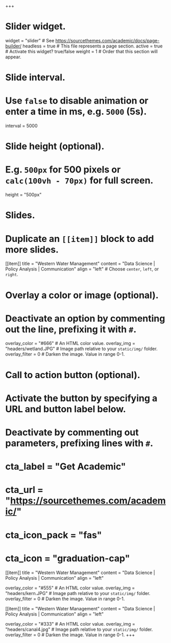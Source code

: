 +++
# Slider widget.
widget = "slider"  # See https://sourcethemes.com/academic/docs/page-builder/
headless = true  # This file represents a page section.
active = true  # Activate this widget? true/false
weight = 1  # Order that this section will appear.

# Slide interval.
# Use `false` to disable animation or enter a time in ms, e.g. `5000` (5s).
interval = 5000

# Slide height (optional).
# E.g. `500px` for 500 pixels or `calc(100vh - 70px)` for full screen.
height = "500px"

# Slides.
# Duplicate an `[[item]]` block to add more slides.
[[item]]
  title = "Western Water Management"
  content = "Data Science | Policy Analysis | Communication"
  align = "left"  # Choose `center`, `left`, or `right`.

  # Overlay a color or image (optional).
  #   Deactivate an option by commenting out the line, prefixing it with `#`.
  overlay_color = "#666"  # An HTML color value.
  overlay_img = "headers/wetland.JPG"  # Image path relative to your `static/img/` folder.
  overlay_filter = 0  # Darken the image. Value in range 0-1.

  # Call to action button (optional).
  #   Activate the button by specifying a URL and button label below.
  #   Deactivate by commenting out parameters, prefixing lines with `#`.
  # cta_label = "Get Academic"
  # cta_url = "https://sourcethemes.com/academic/"
  # cta_icon_pack = "fas"
  # cta_icon = "graduation-cap"

[[item]]
  title = "Western Water Management"
  content = "Data Science | Policy Analysis | Communication"
  align = "left"

  overlay_color = "#555"  # An HTML color value.
  overlay_img = "headers/kern.JPG"  # Image path relative to your `static/img/` folder.
  overlay_filter = 0  # Darken the image. Value in range 0-1.

[[item]]
  title = "Western Water Management"
  content = "Data Science | Policy Analysis | Communication"
  align = "left"

  overlay_color = "#333"  # An HTML color value.
  overlay_img = "headers/canal4.jpg"  # Image path relative to your `static/img/` folder.
  overlay_filter = 0  # Darken the image. Value in range 0-1.
+++
